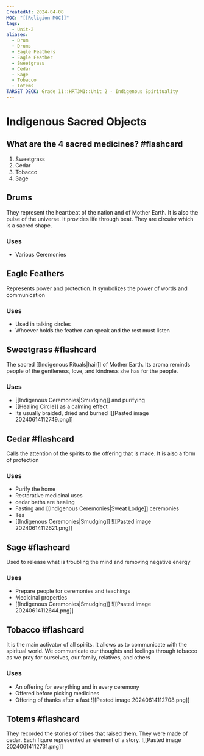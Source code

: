 ```yaml
---
CreatedAt: 2024-04-08
MOC: "[[Religion MOC]]"
tags:
  - Unit-2
aliases:
  - Drum
  - Drums
  - Eagle Feathers
  - Eagle Feather
  - Sweetgrass
  - Cedar
  - Sage
  - Tobacco
  - Totems
TARGET DECK: Grade 11::HRT3M1::Unit 2 - Indigenous Spirituality
---
```

# Indigenous Sacred Objects

## What are the 4 sacred medicines? #flashcard 
1. Sweetgrass
2. Cedar
3. Tobacco
4. Sage
<!--ID: 1718379550229-->


## Drums
They represent the heartbeat of the nation and of Mother Earth. It is also the pulse of the universe. It provides life through beat. They are circular which is a sacred shape.
### Uses
- Various Ceremonies
## Eagle Feathers
Represents power and protection. It symbolizes the power of words and communication
### Uses
- Used in talking circles
- Whoever holds the feather can speak and the rest must listen

## Sweetgrass #flashcard 
The sacred [[Indigenous Rituals|hair]] of Mother Earth. Its aroma reminds people of the gentleness, love, and kindness she has for the people.
### Uses
- [[Indigenous Ceremonies|Smudging]] and purifying
- [[Healing Circle]] as a calming effect
- Its usually braided, dried and burned
![[Pasted image 20240614112749.png]]
<!--ID: 1718379550242-->


## Cedar #flashcard 
Calls the attention of the spirits to the offering that is made. It is also a form of protection
### Uses
- Purify the home
- Restorative medicinal uses
- cedar baths are healing
- Fasting and [[Indigenous Ceremonies|Sweat Lodge]] ceremonies
- Tea
- [[Indigenous Ceremonies|Smudging]]
![[Pasted image 20240614112621.png]]
<!--ID: 1718379550255-->


## Sage #flashcard 
Used to release what is troubling the mind and removing negative energy
### Uses
- Prepare people for ceremonies and teachings
- Medicinal properties
- [[Indigenous Ceremonies|Smudging]]
![[Pasted image 20240614112644.png]]
<!--ID: 1718379550266-->


## Tobacco #flashcard 
It is the main activator of all spirits. It allows us to communicate with the spiritual world. We communicate our thoughts and feelings through tobacco as we pray for ourselves, our family, relatives, and others
### Uses
- An offering for everything and in every ceremony
- Offered before picking medicines
- Offering of thanks after a fast
![[Pasted image 20240614112708.png]]
<!--ID: 1718379550279-->


## Totems #flashcard 
They recorded the stories of tribes that raised them. They were made of cedar. Each figure represented an element of a story.
![[Pasted image 20240614112731.png]]
<!--ID: 1718379550294-->
